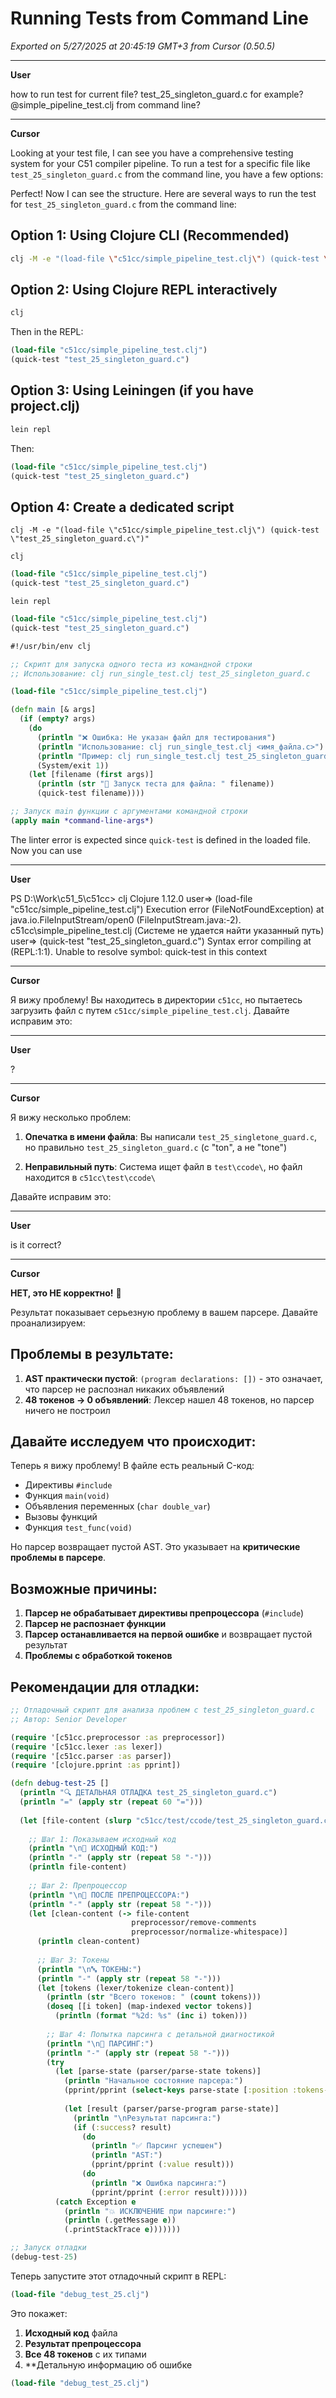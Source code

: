 # Running Tests from Command Line
_Exported on 5/27/2025 at 20:45:19 GMT+3 from Cursor (0.50.5)_

---

**User**

how to run test for current file? 
test_25_singleton_guard.c for example? @simple_pipeline_test.clj 
from command line?

---

**Cursor**

Looking at your test file, I can see you have a comprehensive testing system for your C51 compiler pipeline. To run a test for a specific file like `test_25_singleton_guard.c` from the command line, you have a few options:

Perfect! Now I can see the structure. Here are several ways to run the test for `test_25_singleton_guard.c` from the command line:

## Option 1: Using Clojure CLI (Recommended)

```bash
clj -M -e "(load-file \"c51cc/simple_pipeline_test.clj\") (quick-test \"test_25_singleton_guard.c\")"
```

## Option 2: Using Clojure REPL interactively

```bash
clj
```
Then in the REPL:
```clojure
(load-file "c51cc/simple_pipeline_test.clj")
(quick-test "test_25_singleton_guard.c")
```

## Option 3: Using Leiningen (if you have project.clj)

```bash
lein repl
```
Then:
```clojure
(load-file "c51cc/simple_pipeline_test.clj")
(quick-test "test_25_singleton_guard.c")
```

## Option 4: Create a dedicated script

```shellscript
clj -M -e "(load-file \"c51cc/simple_pipeline_test.clj\") (quick-test \"test_25_singleton_guard.c\")"
```

```shellscript
clj
```

```clojure
(load-file "c51cc/simple_pipeline_test.clj")
(quick-test "test_25_singleton_guard.c")
```

```shellscript
lein repl
```

```clojure
(load-file "c51cc/simple_pipeline_test.clj")
(quick-test "test_25_singleton_guard.c")
```

```clojure
#!/usr/bin/env clj

;; Скрипт для запуска одного теста из командной строки
;; Использование: clj run_single_test.clj test_25_singleton_guard.c

(load-file "c51cc/simple_pipeline_test.clj")

(defn main [& args]
  (if (empty? args)
    (do
      (println "❌ Ошибка: Не указан файл для тестирования")
      (println "Использование: clj run_single_test.clj <имя_файла.c>")
      (println "Пример: clj run_single_test.clj test_25_singleton_guard.c")
      (System/exit 1))
    (let [filename (first args)]
      (println (str "🎯 Запуск теста для файла: " filename))
      (quick-test filename))))

;; Запуск main функции с аргументами командной строки
(apply main *command-line-args*)
```

The linter error is expected since `quick-test` is defined in the loaded file. Now you can use

---

**User**

PS D:\Work\c51_5\c51cc> clj
Clojure 1.12.0
user=> (load-file "c51cc/simple_pipeline_test.clj")
Execution error (FileNotFoundException) at java.io.FileInputStream/open0 (FileInputStream.java:-2).
c51cc\simple_pipeline_test.clj (Системе не удается найти указанный путь)
user=> (quick-test "test_25_singleton_guard.c")
Syntax error compiling at (REPL:1:1).
Unable to resolve symbol: quick-test in this context

---

**Cursor**

Я вижу проблему! Вы находитесь в директории `c51cc`, но пытаетесь загрузить файл с путем `c51cc/simple_pipeline_test.clj`. Давайте исправим это:

---

**User**

?

---

**Cursor**

Я вижу несколько проблем:

1. **Опечатка в имени файла**: Вы написали `test_25_singletone_guard.c`, но правильно `test_25_singleton_guard.c` (с "ton", а не "tone")

2. **Неправильный путь**: Система ищет файл в `test\ccode\`, но файл находится в `c51cc\test\ccode\`

Давайте исправим это:

---

**User**

is it correct? 

---

**Cursor**

**НЕТ, это НЕ корректно!** 🚨

Результат показывает серьезную проблему в вашем парсере. Давайте проанализируем:

## Проблемы в результате:

1. **AST практически пустой**: `(program declarations: [])` - это означает, что парсер не распознал никаких объявлений
2. **48 токенов → 0 объявлений**: Лексер нашел 48 токенов, но парсер ничего не построил

## Давайте исследуем что происходит:

Теперь я вижу проблему! В файле есть реальный C-код:
- Директивы `#include`
- Функция `main(void)`
- Объявления переменных (`char double_var`)
- Вызовы функций
- Функция `test_func(void)`

Но парсер возвращает пустой AST. Это указывает на **критические проблемы в парсере**.

## Возможные причины:

1. **Парсер не обрабатывает директивы препроцессора** (`#include`)
2. **Парсер не распознает функции** 
3. **Парсер останавливается на первой ошибке** и возвращает пустой результат
4. **Проблемы с обработкой токенов**

## Рекомендации для отладки:

```clojure
;; Отладочный скрипт для анализа проблем с test_25_singleton_guard.c
;; Автор: Senior Developer

(require '[c51cc.preprocessor :as preprocessor])
(require '[c51cc.lexer :as lexer])
(require '[c51cc.parser :as parser])
(require '[clojure.pprint :as pprint])

(defn debug-test-25 []
  (println "🔍 ДЕТАЛЬНАЯ ОТЛАДКА test_25_singleton_guard.c")
  (println "=" (apply str (repeat 60 "=")))
  
  (let [file-content (slurp "c51cc/test/ccode/test_25_singleton_guard.c")]
    
    ;; Шаг 1: Показываем исходный код
    (println "\n📄 ИСХОДНЫЙ КОД:")
    (println "-" (apply str (repeat 58 "-")))
    (println file-content)
    
    ;; Шаг 2: Препроцессор
    (println "\n📝 ПОСЛЕ ПРЕПРОЦЕССОРА:")
    (println "-" (apply str (repeat 58 "-")))
    (let [clean-content (-> file-content
                           preprocessor/remove-comments
                           preprocessor/normalize-whitespace)]
      (println clean-content)
      
      ;; Шаг 3: Токены
      (println "\n🔤 ТОКЕНЫ:")
      (println "-" (apply str (repeat 58 "-")))
      (let [tokens (lexer/tokenize clean-content)]
        (println (str "Всего токенов: " (count tokens)))
        (doseq [[i token] (map-indexed vector tokens)]
          (println (format "%2d: %s" (inc i) token)))
        
        ;; Шаг 4: Попытка парсинга с детальной диагностикой
        (println "\n🌳 ПАРСИНГ:")
        (println "-" (apply str (repeat 58 "-")))
        (try
          (let [parse-state (parser/parse-state tokens)]
            (println "Начальное состояние парсера:")
            (pprint/pprint (select-keys parse-state [:position :tokens-count]))
            
            (let [result (parser/parse-program parse-state)]
              (println "\nРезультат парсинга:")
              (if (:success? result)
                (do
                  (println "✅ Парсинг успешен")
                  (println "AST:")
                  (pprint/pprint (:value result)))
                (do
                  (println "❌ Ошибка парсинга:")
                  (pprint/pprint (:error result))))))
          (catch Exception e
            (println "💥 ИСКЛЮЧЕНИЕ при парсинге:")
            (println (.getMessage e))
            (.printStackTrace e)))))))

;; Запуск отладки
(debug-test-25)
```

Теперь запустите этот отладочный скрипт в REPL:

```clojure
(load-file "debug_test_25.clj")
```

Это покажет:
1. **Исходный код** файла
2. **Результат препроцессора** 
3. **Все 48 токенов** с их типами
4. **Детальную информацию об ошибке

```clojure
(load-file "debug_test_25.clj")
```

